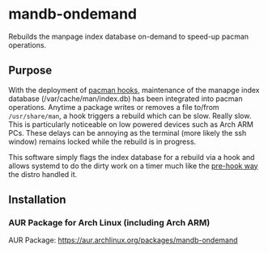 # mandb-ondemand
Rebuilds the manpage index database on-demand to speed-up pacman operations.

## Purpose
With the deployment of [pacman hooks](https://wiki.archlinux.org/index.php/User:Allan/Pacman_Hooks), maintenance of the manapge index database (/var/cache/man/index.db) has been integrated into pacman operations.  Anytime a package writes or removes a file to/from `/usr/share/man`, a hook triggers a rebuild which can be slow.  Really slow.  This is particularly noticeable on low powered devices such as Arch ARM PCs.  These delays can be annoying as the terminal (more likely the ssh window) remains locked while the rebuild is in progress.

This software simply flags the index database for a rebuild via a hook and allows systemd to do the dirty work on a timer much like the [pre-hook way](https://git.archlinux.org/svntogit/packages.git/commit/trunk?h=packages/man-db&id=a045e47b13b5a0d4acee6e505d7f5c8e80bcd943) the distro handled it.

## Installation
### AUR Package for Arch Linux (including Arch ARM)
AUR Package: https://aur.archlinux.org/packages/mandb-ondemand

